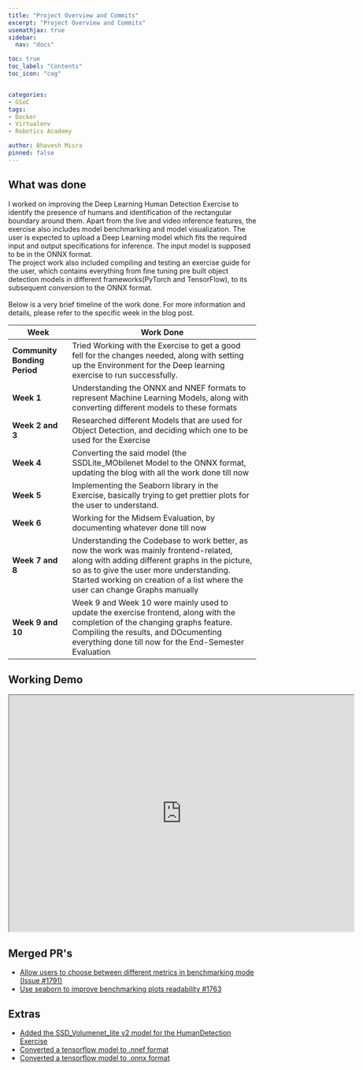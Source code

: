 ```yaml
---
title: "Project Overview and Commits"
excerpt: "Project Overview and Commits"
usemathjax: true
sidebar:
  nav: "docs"

toc: true
toc_label: "Contents"
toc_icon: "cog"


categories:
- GSoC
tags:
- Docker
- Virtualenv
- Robotics Academy

author: Bhavesh Misra
pinned: false
---
```


## What was done

I worked on improving the Deep Learning Human Detection Exercise to identify the presence of humans and identification of the rectangular boundary around them. Apart from the live and video inference features, the exercise also includes model benchmarking and model visualization. The user is expected to upload a Deep Learning model which fits the required input and output specifications for inference. The input model is supposed to be in the ONNX format. <br/>
The project work also included compiling and testing an exercise guide for the user, which contains everything from fine tuning pre built object detection models in different frameworks(PyTorch and TensorFlow), to its subsequent conversion to the ONNX format. <br/> <br/>
Below is a very brief timeline of the work done. For more information and details, please refer to the specific week in the blog post. <br/>

| Week      | Work Done |
| ----------- | ----------- |
| **Community Bonding Period**      | Tried Working with the Exercise to get a good fell for the changes needed, along with setting up the Environment for the Deep learning exercise to run successfully.       |
| **Week 1**   | Understanding the ONNX and NNEF formats to represent Machine Learning Models, along with converting different models to these formats        |
| **Week 2 and 3**      | Researched different Models that are used for Object Detection, and deciding which one to be used for the Exercise        |
| **Week 4**      | Converting the said model (the SSDLite_MObilenet Model to the ONNX format, updating the blog with all the work done till now        |
| **Week 5**  | Implementing the Seaborn library in the Exercise, basically trying to get prettier plots for the user to understand.         |
| **Week 6**      | Working for the Midsem Evaluation, by documenting whatever done till now       |
| **Week 7 and 8**   | Understanding the Codebase to work better, as now the work was mainly frontend-related, along with adding different graphs in the picture, so as to give the user more understanding. Started working on creation of a list where the user can change Graphs manually         |
| **Week 9 and 10**   | Week 9 and Week 10 were mainly used to update the exercise frontend, along with the completion of the changing graphs feature. Compiling the results, and DOcumenting everything done till now for the End-Semester Evaluation       |

## Working Demo

<iframe width="700" height="480"
src="https://youtu.be/BumgcGHSxek">
</iframe> 
<br/>

## Merged PR's 

* [Allow users to choose between different metrics in benchmarking mode (Issue #1791)](https://github.com/JdeRobot/RoboticsAcademy/pull/1803)
* [Use seaborn to improve benchmarking plots readability #1763](https://github.com/JdeRobot/RoboticsAcademy/pull/1788)

## Extras

* [Added the SSD_Volumenet_lite v2 model for the HumanDetection Exercise](https://github.com/TheRoboticsClub/gsoc2022-Bhavesh_Misra/tree/main/The%20SSDlite_mobilenetV2_model)
* [Converted a tensorflow model to .nnef format](https://github.com/TheRoboticsClub/gsoc2022-Bhavesh_Misra/blob/main/tf_to_nnef.ipynb)
* [Converted a tensorflow model to .onnx format](https://github.com/TheRoboticsClub/gsoc2022-Bhavesh_Misra/tree/main/some%20.ipymbs)
